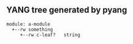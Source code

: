 ## YANG tree generated by pyang
```yang
module: a-module
  +--rw something
     +--rw c-leaf?   string
```